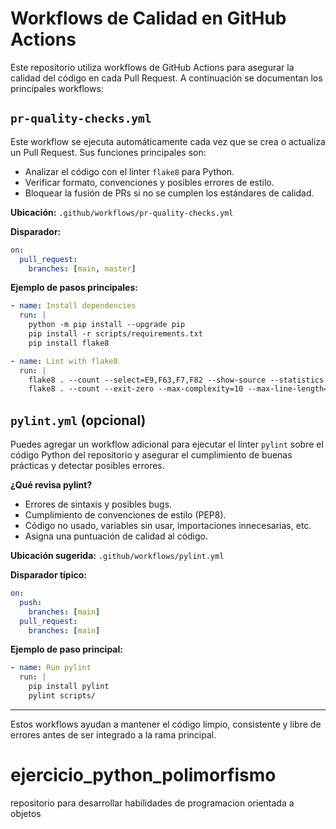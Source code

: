 # Workflows de Calidad en GitHub Actions

Este repositorio utiliza workflows de GitHub Actions para asegurar la calidad del código en cada Pull Request. A continuación se documentan los principales workflows:

## `pr-quality-checks.yml`

Este workflow se ejecuta automáticamente cada vez que se crea o actualiza un Pull Request. Sus funciones principales son:

- Analizar el código con el linter `flake8` para Python.
- Verificar formato, convenciones y posibles errores de estilo.
- Bloquear la fusión de PRs si no se cumplen los estándares de calidad.

**Ubicación:** `.github/workflows/pr-quality-checks.yml`

**Disparador:**

```yaml
on:
  pull_request:
    branches: [main, master]
```

**Ejemplo de pasos principales:**

```yaml
- name: Install dependencies
  run: |
    python -m pip install --upgrade pip
    pip install -r scripts/requirements.txt
    pip install flake8

- name: Lint with flake8
  run: |
    flake8 . --count --select=E9,F63,F7,F82 --show-source --statistics
    flake8 . --count --exit-zero --max-complexity=10 --max-line-length=127 --statistics
```

## `pylint.yml` (opcional)

Puedes agregar un workflow adicional para ejecutar el linter `pylint` sobre el código Python del repositorio y asegurar el cumplimiento de buenas prácticas y detectar posibles errores.

**¿Qué revisa pylint?**

- Errores de sintaxis y posibles bugs.
- Cumplimiento de convenciones de estilo (PEP8).
- Código no usado, variables sin usar, importaciones innecesarias, etc.
- Asigna una puntuación de calidad al código.

**Ubicación sugerida:** `.github/workflows/pylint.yml`

**Disparador típico:**

```yaml
on:
  push:
    branches: [main]
  pull_request:
    branches: [main]
```

**Ejemplo de paso principal:**

```yaml
- name: Run pylint
  run: |
    pip install pylint
    pylint scripts/
```

---

Estos workflows ayudan a mantener el código limpio, consistente y libre de errores antes de ser integrado a la rama principal.

# ejercicio_python_polimorfismo

repositorio para desarrollar habilidades de programacion orientada a objetos
